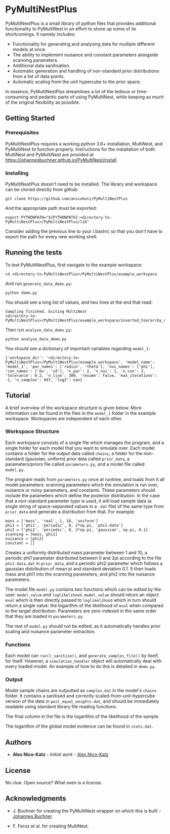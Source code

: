 # PyMultiNestPlus

PyMultiNestPlus is a small library of python files that provides additional functionality to PyMultiNest in an effort to shore up some of its shortcomings. It namely includes:
- Functionality for generating and analysing data for multiple different models at once.
- The ability to implement nuisance and constant parameters alongside scanning parameters.
- Additional data sanitisation.
- Automatic generation and handling of non-standard prior distributions from a list of data points.
- Automatic scaling from the unit hypercube to the prior space.

In essence, PyMultiNestPlus streamlines a lot of the tedious or time-consuming and pedantic parts of using PyMultiNest, while keeping as much of the original flexibility as possible.

## Getting Started

### Prerequisites

PyMultiNestPlus requires a working python 3.6+ installation, MultiNest, and PyMultiNest to function properly. Instructions for the installation of both MultiNest and PyMultiNest are provided at https://johannesbuchner.github.io/PyMultiNest/install 

### Installing

PyMultiNestPlus doesn't need to be installed. The library and workspace can be cloned directly from github:
```
git clone https://github.com/anicokatz/PyMultiNestPlus
```
And the appropriate path must be exported:
```
export PYTHONPATH="${PYTHONPATH}:<directory-to-PyMultiNestPlus>/PyMultiNestPlus/lib"
```
Consider adding the previous line to your /.bashrc so that you don't have to export the path for every new working shell.

## Running the tests

To test PyMultiNestPlus, first navigate to the example workspace:
```
cd <directory-to-PyMultiNestPlus>/PyMultiNestPlus/example_workspace
```
And run `generate_data_demo.py`:
```
python demo.py
```
You should see a long list of values, and two lines at the end that read:
```
Sampling finished. Exiting MultiNest
<directory-to-PyMultiNestPlus>/PyMultiNestPlus/example_workspace/inverted_hierarchy_nui
```
Then run `analyse_data_demo.py`:
```
python analyse_data_demo.py
```
You should see a dictionary of important variables regarding `model_1`:
```
{'workspace_dir': '<directory-to-PyMultiNestPlus>/PyMultiNestPlus/example_workspace', 'model_name': 'model_1', 'par_names': ['radius', 'theta'], 'nui_names': ['phi'], 'con_names': ['mu', 'sd'], 'n_par': 2, 'n_nui': 1, 'n_con': 2, 'tolerance': 0.2, 'n_live': 300, 'resume': False, 'max_iterations': -1, 'n_samples': 697, 'logZ': nan}
```

## Tutorial

A brief overview of the workspace structure is given below. More information can be found in the files in the  `model_1` folder in the example workspace. Workspaces are independent of each other.

### Workspace Structure

Each workspace consists of a single file which manages the program, and a single folder for each model that you want to simulate over. Each model contains a folder for the output data called `chains`, a folder for the non-standard (gaussian, uniform) prior data called `prior_data`, a parameters/priors file called `parameters.py`, and a model file called `model.py`.

The program reads from `parameters.py` once at runtime, and loads from it all model parameters: scanning parameters which the simulation is run over, nuisance or noisy parameters, and constants. These parameters should include the parameters which define the posterior distribution. In the case that a non-standard parameter type is used, it will load sample data (a single string of space-separated values in a `.dat` file) of the same type from `prior_data` and generate a distribution from that. For example:
```
mass = ['mass', 'real', 1, 10, 'uniform']
phi1 = ['phi1', 'periodic', 0, 2*np.pi, 'phi1-data']
phi2 = ['phi2', 'periodic', 0, 2*np.pi, 'gaussian', np.pi, 0.1]
scanning = [mass, phi1]
nuisance = [phi2]
constant = []
```
Creates a uniformly distributed mass parameter between 1 and 10, a periodic phi1 parameter distributed between 0 and 2pi according to the file `phi1-data.dat` in `prior_data`, and a periodic phi2 parameter which follows a gaussian distribution of mean pi and standard deviation 0.1. It then loads mass and phi1 into the scanning parameters, and phi2 into the nuisance parameters.

The model file `model.py` contains two functions which can be edited by the user: `model_value` and `loglikelihood`. `model_value` should return an object `mval` which is then directly passed to `loglikelihood` which in turn should return a single value: the logarithm of the likelihood of `mval` when compared to the target distribution. Parameters are zero-indexed in the same order that they are loaded in `parameters.py`.

The rest of `model.py` should not be edited, as it automatically handles prior scaling and nuisance parameter extraction.

### Functions

Each model can `run()`, `sanitise()`, and  `generate_samples_file()` by itself, for itself. However, a `simulation_handler` object will automatically deal with every loaded model. An example of how to do this is detailed in `demo.py`.

### Output

Model sample chains are outputted as `samples.dat` in the model's `chains` folder. It contains a sanitised and correctly scaled-from-unit-hypercube version of the data in `post_equal_weights.dat`, and should be immediately readable using standard library file reading functions.

The final column in the file is the logarithm of the likelihood of the sample.

The logarithm of the global model evidence can be found in `stats.dat`.

## Authors

* **Alex Nico-Katz** - *Initial work* - [Alex Nico-Katz](https://github.com/alexnicokatz)

## License

No clue. Open source? What even is a license.

## Acknowledgments

* J. Buchner for creating the PyMultiNest wrapper on which this is built - [Johannes Buchner](https://github.com/johannesbuchner)

* F. Feroz et al. for creating MultiNest.

